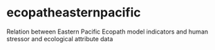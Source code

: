 # ecopatheasternpacific
Relation between Eastern Pacific Ecopath model indicators and human stressor and ecological attribute data 

